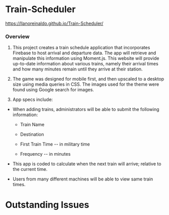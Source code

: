 # Train-Scheduler
https://llanoreinaldo.github.io/Train-Scheduler/

### Overview

1. This project creates a train schedule application that incorporates Firebase to host arrival and departure data. The app will retrieve and manipulate this information using Moment.js.  This website will provide up-to-date information about various trains, namely their arrival times and how many minutes remain until they arrive at their station.

2. The game was designed for mobile first, and then upscaled to a desktop size using media queries in CSS. The images used for the theme were found using Google search for images.

3. App specs include: 

  * When adding trains, administrators will be able to submit the following information:
    
    * Train Name
    
    * Destination 
    
    * First Train Time -- in military time
    
    * Frequency -- in minutes
  
  * This app is coded to calculate when the next train will arrive; relative to the current time.
  
  * Users from many different machines will be able to view same train times.
  

  # Outstanding Issues
